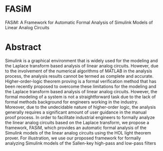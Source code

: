 # FASiM
FASiM: A Framework for Automatic Formal Analysis of Simulink Models of Linear Analog Circuits
# Abstract
Simulink is a graphical environment that is widely used for the modeling and the Laplace transform based analysis of linear analog circuits. However, due to the involvement of the numerical algorithms of MATLAB in the analysis process, the analysis results cannot be termed as complete and accurate. Higher-order-logic theorem proving is a formal verification method that has been recently proposed to overcome these limitations for the modeling and the Laplace transform based analysis of linear analog circuits. However, the formal modeling of a system is not a straightforward task due to the lack of formal methods background for engineers working in the industry. Moreover, due to the undecidable nature of higher-order logic, the analysis generally requires a significant amount of user guidance in the manual proof process. In order to facilitate industrial engineers to formally analyze the linear analog circuits based on the Laplace transform, we propose a framework, FASiM, which provides an automatic formal analysis of the Simulink models of the linear analog circuits using the HOL light theorem prover. For illustration, we use our proposed framework for formally analyzing Simulink models of the Sallen-key high-pass and low-pass filters
